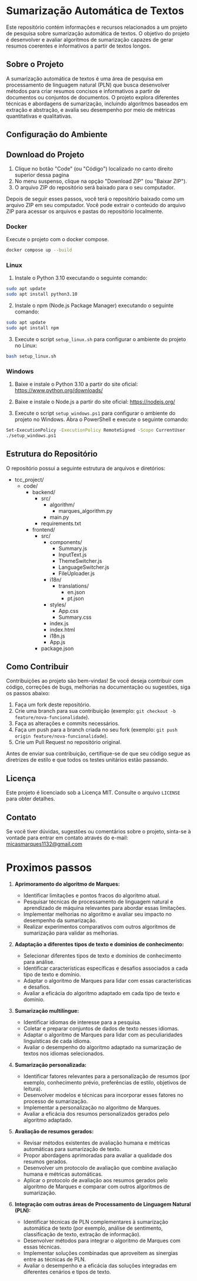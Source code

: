 # Sumarização Automática de Textos

Este repositório contém informações e recursos relacionados a um projeto de pesquisa sobre sumarização automática de
textos. O objetivo do projeto é desenvolver e avaliar algoritmos de sumarização capazes de gerar resumos coerentes e
informativos a partir de textos longos.

## Sobre o Projeto

A sumarização automática de textos é uma área de pesquisa em processamento de linguagem natural (PLN) que busca
desenvolver métodos para criar resumos concisos e informativos a partir de documentos ou conjuntos de documentos. O
projeto explora diferentes técnicas e abordagens de sumarização, incluindo algoritmos baseados em extração e abstração,
e avalia seu desempenho por meio de métricas quantitativas e qualitativas.

## Configuração do Ambiente

## Download do Projeto

1. Clique no botão "Code" (ou "Código") localizado no canto direito superior dessa pagina
2. No menu suspenso, clique na opção "Download ZIP" (ou "Baixar ZIP").
3. O arquivo ZIP do repositório será baixado para o seu computador.

Depois de seguir esses passos, você terá o repositório baixado como um arquivo ZIP em seu computador. Você pode extrair
o conteúdo do arquivo ZIP para acessar os arquivos e pastas do repositório localmente.

### Docker

Execute o projeto com o docker compose.

```bash
docker compose up --build
```

### Linux

1. Instale o Python 3.10 executando o seguinte comando:

```bash
sudo apt update
sudo apt install python3.10
```

2. Instale o npm (Node.js Package Manager) executando o seguinte comando:

```bash
sudo apt update
sudo apt install npm
```

3. Execute o script `setup_linux.sh` para configurar o ambiente do projeto no Linux:

```bash
bash setup_linux.sh
```

### Windows

1. Baixe e instale o Python 3.10 a partir do site oficial: https://www.python.org/downloads/

2. Baixe e instale o Node.js a partir do site oficial: https://nodejs.org/

3. Execute o script `setup_windows.ps1` para configurar o ambiente do projeto no Windows. Abra o PowerShell e execute o
   seguinte comando:

```bash
Set-ExecutionPolicy -ExecutionPolicy RemoteSigned -Scope CurrentUser
./setup_windows.ps1
```

## Estrutura do Repositório

O repositório possui a seguinte estrutura de arquivos e diretórios:

- tcc_project/
    - code/
        - backend/
            - src/
                - algorithm/
                    - marques_algorithm.py
                - main.py
            - requirements.txt
        - frontend/
            - src/
                - components/
                    - Summary.js
                    - InputText.js
                    - ThemeSwitcher.js
                    - LanguageSwitcher.js
                    - FileUploader.js
                - i18n/
                    - translations/
                        - en.json
                        - pt.json
                - styles/
                    - App.css
                    - Summary.css
                - index.js
                - index.html
                - i18n.js
                - App.js
            - package.json

## Como Contribuir

Contribuições ao projeto são bem-vindas! Se você deseja contribuir com código, correções de bugs, melhorias na
documentação ou sugestões, siga os passos abaixo:

1. Faça um fork deste repositório.
2. Crie uma branch para sua contribuição (exemplo: `git checkout -b feature/nova-funcionalidade`).
3. Faça as alterações e commits necessários.
4. Faça um push para a branch criada no seu fork (exemplo: `git push origin feature/nova-funcionalidade`).
5. Crie um Pull Request no repositório original.

Antes de enviar sua contribuição, certifique-se de que seu código segue as diretrizes de estilo e que todos os testes
unitários estão passando.

## Licença

Este projeto é licenciado sob a Licença MIT. Consulte o arquivo `LICENSE` para obter detalhes.

## Contato

Se você tiver dúvidas, sugestões ou comentários sobre o projeto, sinta-se à vontade para entrar em contato através do
e-mail: micasmarques1132@gmail.com

# Proximos passos

1. **Aprimoramento do algoritmo de Marques:**
    - Identificar limitações e pontos fracos do algoritmo atual.
    - Pesquisar técnicas de processamento de linguagem natural e aprendizado de máquina relevantes para abordar essas
      limitações.
    - Implementar melhorias no algoritmo e avaliar seu impacto no desempenho da sumarização.
    - Realizar experimentos comparativos com outros algoritmos de sumarização para validar as melhorias.

2. **Adaptação a diferentes tipos de texto e domínios de conhecimento:**
    - Selecionar diferentes tipos de texto e domínios de conhecimento para análise.
    - Identificar características específicas e desafios associados a cada tipo de texto e domínio.
    - Adaptar o algoritmo de Marques para lidar com essas características e desafios.
    - Avaliar a eficácia do algoritmo adaptado em cada tipo de texto e domínio.

3. **Sumarização multilíngue:**
    - Identificar idiomas de interesse para a pesquisa.
    - Coletar e preparar conjuntos de dados de texto nesses idiomas.
    - Adaptar o algoritmo de Marques para lidar com as peculiaridades linguísticas de cada idioma.
    - Avaliar o desempenho do algoritmo adaptado na sumarização de textos nos idiomas selecionados.

4. **Sumarização personalizada:**
    - Identificar fatores relevantes para a personalização de resumos (por exemplo, conhecimento prévio, preferências de
      estilo, objetivos de leitura).
    - Desenvolver modelos e técnicas para incorporar esses fatores no processo de sumarização.
    - Implementar a personalização no algoritmo de Marques.
    - Avaliar a eficácia dos resumos personalizados gerados pelo algoritmo adaptado.

5. **Avaliação de resumos gerados:**
    - Revisar métodos existentes de avaliação humana e métricas automáticas para sumarização de texto.
    - Propor abordagens aprimoradas para avaliar a qualidade dos resumos gerados.
    - Desenvolver um protocolo de avaliação que combine avaliação humana e métricas automáticas.
    - Aplicar o protocolo de avaliação aos resumos gerados pelo algoritmo de Marques e comparar com outros algoritmos de
      sumarização.

6. **Integração com outras áreas de Processamento de Linguagem Natural (PLN):**
    - Identificar técnicas de PLN complementares à sumarização automática de texto (por exemplo, análise de sentimento,
      classificação de texto, extração de informação).
    - Desenvolver métodos para integrar o algoritmo de Marques com essas técnicas.
    - Implementar soluções combinadas que aproveitem as sinergias entre as técnicas de PLN.
    - Avaliar o desempenho e a eficácia das soluções integradas em diferentes cenários e tipos de texto.